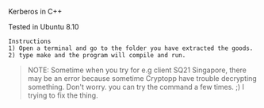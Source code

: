 Kerberos in C++

Tested in Ubuntu 8.10

```
Instructions
1) Open a terminal and go to the folder you have extracted the goods.
2) type make and the program will compile and run.
```

>NOTE: Sometime when you try for e.g client SQ21 Singapore, there may be an error because sometime Cryptopp have trouble decrypting something. Don't worry. you can try the command a few times. ;) I trying to fix the thing.

